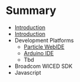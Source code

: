 # Summary

* [Introduction](README.md)
* [Introduction](documentation/Introduction.md)
* Development Platforms
   * [Particle WebIDE](documentation/Particle.md)
   * [Arduino IDE](documentation/Arduino.md)
   * Tbd
* Broadcom WICED SDK
* Javascript

